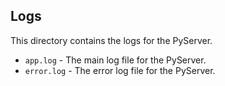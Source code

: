 ## Logs

This directory contains the logs for the PyServer.

- `app.log` - The main log file for the PyServer.
- `error.log` - The error log file for the PyServer.
